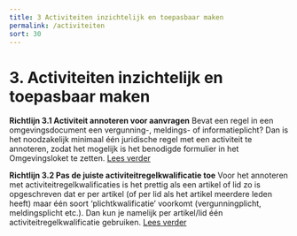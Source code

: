 ```yaml
---
title: 3 Activiteiten inzichtelijk en toepasbaar maken
permalink: /activiteiten
sort: 30
---
```


# 3. Activiteiten inzichtelijk en toepasbaar maken

**Richtlijn 3.1 Activiteit annoteren voor aanvragen**
Bevat een regel in een omgevingsdocument een vergunning-, meldings- of informatieplicht? Dan is het noodzakelijk minimaal één juridische regel met een activiteit te annoteren, zodat het mogelijk is het benodigde formulier in het Omgevingsloket te zetten. [Lees verder](Richtlijn_3.1.md)

**Richtlijn 3.2 Pas de juiste activiteitregelkwalificatie toe**
Voor het annoteren met activiteitregelkwalificaties is het prettig als een artikel of lid zo is opgeschreven dat er per artikel (of per lid als het artikel meerdere leden heeft) maar één soort ‘plichtkwalificatie’ voorkomt (vergunningplicht, meldingsplicht etc.). Dan kun je namelijk per artikel/lid één activiteitregelkwalificatie gebruiken. [Lees verder](Richtlijn_3.2.md) 
